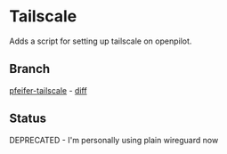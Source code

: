 # Tailscale
Adds a script for setting up tailscale on openpilot.

## Branch
[pfeifer-tailscale](https://github.com/pfeiferj/openpilot/tree/pfeifer-tailscale)
\-
[diff](https://github.com/commaai/openpilot/compare/master...pfeiferj:openpilot:pfeifer-tailscale)

## Status
DEPRECATED - I'm personally using plain wireguard now
